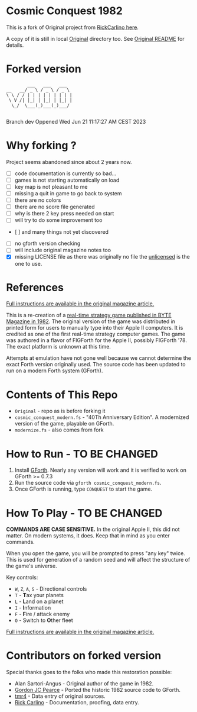 # Cosmic Conquest 1982

This is a fork of Original project from [RickCarlino here](https://github.com/RickCarlino/Cosmic-Conquest-1982).

A copy of it is still in local [Original](./Original/) directory too. See [Original README](./Original/README.md) for details.

# Forked version 
```
        ___   ___   ___  
__   __/ _ \ / _ \ / _ \ 
\ \ / / | | | | | | | | |
 \ V /| |_| | |_| | |_| |
  \_/  \___(_)___(_)___/ 
                         
```

Branch dev Oppened Wed Jun 21 11:17:27 AM CEST 2023

# Why forking ?

Project seems abandoned since about 2 years now.

- [ ] code documentation is currently so bad...
- [ ] games is not starting automatically on load 
- [ ] key map is not pleasant to me 
- [ ] missing a quit in game to go back to system 
- [ ] there are no colors 
- [ ] there are no score file generated
- [ ] why is there 2 key press needed on start 
- [ ] will try to do some improvement too
- [ ] and many things not yet discovered
- [ ] no gforth version checking 
- [ ] will include original magazine notes too 
- [X] missing LICENSE file as there was originally no file the [unlicensed](./LICENSE) is the one to use.

# References

[Full instructions are available in the original magazine article.](https://archive.org/details/byte-magazine-1982-12/page/n125/mode/2up)

This is a re-creation of a [real-time strategy game published in BYTE Magazine in 1982](https://archive.org/details/byte-magazine-1982-12/page/n131/mode/1up?q=cosmic+conquest). The original version of the game was distributed in printed form for users to manually type into their Apple II computers. It is credited as one of the first real-time strategy computer games. The game was authored in a flavor of FIGForth for the Apple II, possibly FIGForth '78. The exact platform is unknown at this time.

Attempts at emulation have not gone well because we cannot determine the exact Forth version originally used. The source code has been updated to run on a modern Forth system (GForth).

# Contents of This Repo

 * `Original` - repo as is before forking it
 * `cosmic_conquest_modern.fs` - "40Th Anniversary Edition". A modernized version of the game, playable on GForth.
 * `modernize.fs` - also comes from fork


# How to Run - TO BE CHANGED

1. Install [GForth](https://gforth.org/). Nearly any version will work and it is verified to work on GForth >= 0.7.3
1. Run the source code via `gforth cosmic_conquest_modern.fs`.
1. Once GForth is running, type `CONQUEST` to start the game.

# How To Play - TO BE CHANGED

**COMMANDS ARE CASE SENSITIVE.** In the original Apple II, this did not matter. On modern systems, it does. Keep that in mind as you enter commands.

When you open the game, you will be prompted to press "any key" twice. This is used for generation of a random seed and will affect the structure of the game's universe.

Key controls:

 * `W`, `Z`, `A`, `S` - Directional controls
 * `T` - **T**ax your planets
 * `L` - **L**and on a planet
 * `I` - **I**nformation
 * `F` - **F**ire / attack enemy
 * `O` - Switch to **O**ther fleet

[Full instructions are available in the original magazine article.](https://archive.org/details/byte-magazine-1982-12/page/n125/mode/2up)

# Contributors on forked version 

Special thanks goes to the folks who made this restoration possible:

 * Alan Sartori-Angus - Original author of the game in 1982.
 * [Gordon JC Pearce](https://github.com/gordonjcp) - Ported the historic 1982 source code to GForth.
 * [tmr4](https://github.com/tmr4) - Data entry of original sources.
 * [Rick Carlino](https://github.com/RickCarlino/) - Documentation, proofing, data entry.

